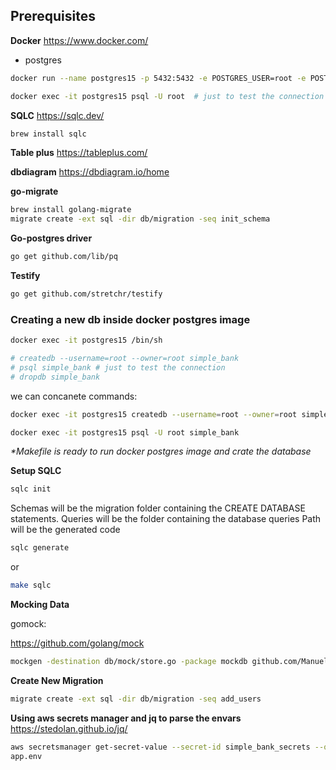## Prerequisites

**Docker**
https://www.docker.com/

- postgres

```bash
docker run --name postgres15 -p 5432:5432 -e POSTGRES_USER=root -e POSTGRES_PASSWORD=secret -d postgres:15.0-alpine

docker exec -it postgres15 psql -U root  # just to test the connection
```

**SQLC**
https://sqlc.dev/

```bash
brew install sqlc
```

**Table plus**
https://tableplus.com/

**dbdiagram**
https://dbdiagram.io/home

**go-migrate**

```bash
brew install golang-migrate
migrate create -ext sql -dir db/migration -seq init_schema
```

**Go-postgres driver**

```bash
go get github.com/lib/pq
```

**Testify**

```bash
go get github.com/stretchr/testify
```

### Creating a new db inside docker postgres image

```bash
docker exec -it postgres15 /bin/sh

# createdb --username=root --owner=root simple_bank
# psql simple_bank # just to test the connection
# dropdb simple_bank
```

we can concanete commands:

```bash
docker exec -it postgres15 createdb --username=root --owner=root simple_bank

docker exec -it postgres15 psql -U root simple_bank
```

_\*Makefile is ready to run docker postgres image and crate the database_

**Setup SQLC**

```bash
sqlc init
```

Schemas will be the migration folder containing the CREATE DATABASE statements.
Queries will be the folder containing the database queries
Path will be the generated code

```bash
sqlc generate
```

or

```bash
make sqlc
```

**Mocking Data**

gomock:

https://github.com/golang/mock

```bash
mockgen -destination db/mock/store.go -package mockdb github.com/Manuel11713/simple-bank/db/sqlc Store
```

**Create New Migration**

```bash
migrate create -ext sql -dir db/migration -seq add_users
```

**Using aws secrets manager and jq to parse the envars**
https://stedolan.github.io/jq/

```bash
aws secretsmanager get-secret-value --secret-id simple_bank_secrets --query SecretString --output text | jq -r 'to_entries|map("\(.key)=\(.value)")|.[]' >
app.env
```
